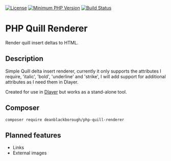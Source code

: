 [![License](https://img.shields.io/badge/license-MIT-blue.svg)](https://github.com/Dlayer/dlayer/blob/master/LICENSE)
[![Minimum PHP Version](https://img.shields.io/badge/php-%3E%3D%205.6-8892BF.svg)](https://php.net/)
[![Build Status](https://travis-ci.org/deanblackborough/php-quill-renderer.svg?branch=master)](https://travis-ci.org/deanblackborough/php-quill-renderer)

# PHP Quill Renderer

Render quill insert deltas to HTML.

## Description

Simple Quill delta insert renderer, currently it only supports the attributes I require, 'italic', 'bold', 'underline' 
and 'strike', I will add support for additional attributes as I need them in Dlayer.

Created for use in [Dlayer](https://github.com/Dlayer/dlayer) but works as a stand-alone tool.

## Composer 

```composer require deanblackborough/php-quill-renderer```

## Planned features

* Links
* External images

